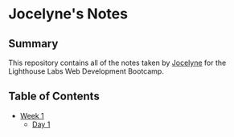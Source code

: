 # Jocelyne's Notes

## Summary

This repository contains all of the notes taken by [Jocelyne](https://gist.github.com/Jocelyne1604) for the Lighthouse Labs Web Development Bootcamp.

## Table of Contents

* [Week 1](/Week_1)
  * [Day 1](/Week_1/Day_1)
